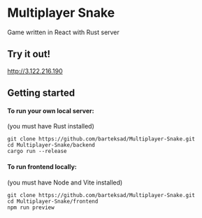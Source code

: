 # Multiplayer Snake

Game written in React with Rust server


## Try it out!

http://3.122.216.190


## Getting started

#### To run your own local server:
(you must have Rust installed)
```
git clone https://github.com/barteksad/Multiplayer-Snake.git
cd Multiplayer-Snake/backend
cargo run --release
```

#### To run frontend locally:
(you must have Node and Vite installed)
```
git clone https://github.com/barteksad/Multiplayer-Snake.git
cd Multiplayer-Snake/frontend
npm run preview
```